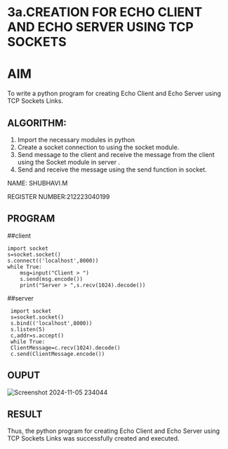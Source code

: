 # 3a.CREATION FOR ECHO CLIENT AND ECHO SERVER USING TCP SOCKETS
# AIM
To write a python program for creating Echo Client and Echo Server using TCP
Sockets Links.
## ALGORITHM:
1. Import the necessary modules in python
2. Create a socket connection to using the socket module.
3. Send message to the client and receive the message from the client using the Socket module in
 server .
4. Send and receive the message using the send function in socket.

NAME: SHUBHAVI.M

REGISTER NUMBER:212223040199

## PROGRAM       
##client
~~~
import socket
s=socket.socket()
s.connect(('localhost',8000))
while True:
    msg=input("Client > ")
    s.send(msg.encode())
    print("Server > ",s.recv(1024).decode())

~~~
##server
~~~
 import socket
 s=socket.socket()
 s.bind(('localhost',8000))
 s.listen(5)
 c,addr=s.accept()
 while True:
 ClientMessage=c.recv(1024).decode()
 c.send(ClientMessage.encode())
~~~

## OUPUT
![Screenshot 2024-11-05 234044](https://github.com/user-attachments/assets/23b3c406-554c-4496-8aa4-e67019c5805b)



## RESULT
Thus, the python program for creating Echo Client and Echo Server using TCP Sockets Links 
was successfully created and executed.
